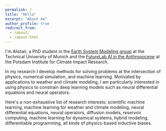 ```yaml
---
permalink: /
title: "Hello"
excerpt: "About me"
author_profile: true
redirect_from: 
  - /about/
  - /about.html
---
```


I'm Alistair, a PhD student in the [Earth System Modeling group](https://www.asg.ed.tum.de/en/esm/home/) at the Technical University of Munich and the [FutureLab AI in the Anthropocene](https://www.pik-potsdam.de/en/institute/futurelabs/artificial-intelligence-in-the-anthropocene/) at the Potsdam Institute for Climate Impact Research.
<!-- I am currently visiting the [Anima AI+Science Lab](http://tensorlab.cms.caltech.edu/users/anima/) at Caltech. -->

In my research I develop methods for solving problems at the intersection of physics, numerical simulation, and machine learning.
Motivated by applications to weather and climate modeling, I am particularly interested in using physics to constrain deep learning models such as neural differential equations and neural operators.

Here's a non-exhaustive list of research interests: 
scientific machine learning, 
machine learning for weather and climate modeling, 
neural differential equations, 
neural operators,
diffusion models, 
reservoir computing, 
machine learning for dynamical systems, 
hybrid modeling, 
differentiable programming, 
all kinds of physics-based inductive biases.
